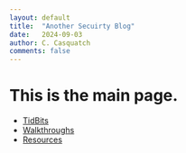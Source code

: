 ```yaml
---
layout: default
title:  "Another Secuirty Blog"
date:   2024-09-03
author: C. Casquatch
comments: false
---
```


# This is the main page. 

* [TidBits](./TidBits-Main.md)
* [Walkthroughs](./Walkthrough-Main.md)
* [Resources](./Resources-page.md)

